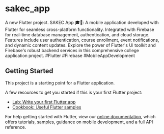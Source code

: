 # sakec_app

A new Flutter project.
SAKEC App 🎓📱: A mobile application developed with Flutter for seamless cross-platform functionality. Integrated with Firebase for real-time database management, authentication, and cloud storage. Features include user authentication, course enrollment, event notifications, and dynamic content updates. Explore the power of Flutter's UI toolkit and Firebase's robust backend services in this comprehensive college application project. #Flutter #Firebase #MobileAppDevelopment

## Getting Started

This project is a starting point for a Flutter application.

A few resources to get you started if this is your first Flutter project:

- [Lab: Write your first Flutter app](https://flutter.dev/docs/get-started/codelab)
- [Cookbook: Useful Flutter samples](https://flutter.dev/docs/cookbook)

For help getting started with Flutter, view our
[online documentation](https://flutter.dev/docs), which offers tutorials,
samples, guidance on mobile development, and a full API reference.
